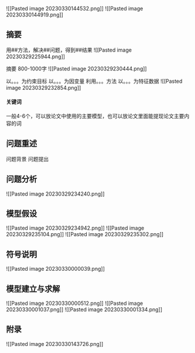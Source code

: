 
![[Pasted image 20230330144532.png]]
![[Pasted image 20230330144919.png]]

## 摘要

用##方法，解决##问题，得到##结果
![[Pasted image 20230329225944.png]]

摘要 800-1000字
![[Pasted image 20230329230444.png]]

以。。。为约束目标
以。。。为因变量 利用。。。方法
以。。。为特征数据
![[Pasted image 20230329232854.png]]

#### 关键词

一般4-6个，可以放论文中使用的主要模型，也可以放论文里面能提现论文主要内容的词

## 问题重述

问题背景
问题提出

## 问题分析
![[Pasted image 20230329234240.png]]

## 模型假设
![[Pasted image 20230329234942.png]]
![[Pasted image 20230329235104.png]]
![[Pasted image 20230329235302.png]]

## 符号说明
![[Pasted image 20230330000039.png]]



## 模型建立与求解
![[Pasted image 20230330000512.png]]
![[Pasted image 20230330001037.png]]
![[Pasted image 20230330001334.png]]


## 附录
![[Pasted image 20230330143726.png]]

